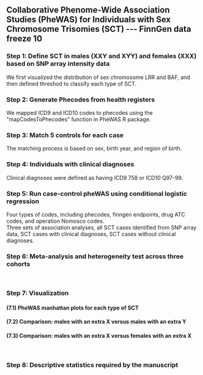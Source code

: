 ## Collaborative Phenome-Wide Association Studies (PheWAS) for Individuals with Sex Chromosome Trisomies (SCT) --- FinnGen data freeze 10

### Step 1: Define SCT in males (XXY and XYY) and females (XXX) based on SNP array intensity data
We first visualized the distribution of sex chromosome LRR and BAF, and then defined threshod to classify each type of SCT. 
<br /> 

### Step 2: Generate Phecodes from health registers 
We mapped ICD9 and ICD10 codes to phecodes using the "mapCodesToPhecodes" function in PheWAS R package.
<br /> 

### Step 3: Match 5 controls for each case
The matching process is based on sex, birth year, and region of birth.
<br /> 

### Step 4: Individuals with clinical diagnoses 
Clinical diagnoses were defined as having ICD9 758 or ICD10 Q97-99.
<br /> 

### Step 5: Run case-control pheWAS using conditional logistic regression 
Four types of codes, including phecodes, finngen endpoints, drug ATC codes, and operation Nomosco codes.
<br /> Three sets of association analyses, all SCT cases identified from SNP array data, SCT cases with clinical diagnoses, SCT cases without clinical diagnoses.
<br /> 

### Step 6: Meta-analysis and heterogeneity test across three cohorts
<br /> 

### Step 7: Visualization
#### (7.1) PheWAS manhattan plots for each type of SCT
#### (7.2) Comparison: males with an extra X versus males with an extra Y 
#### (7.3) Comparison: males with an extra X versus females with an extra X 
<br /> 

### Step 8: Descriptive statistics required by the manuscript
<br /> 
